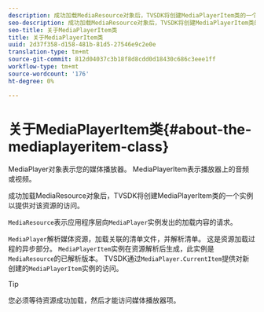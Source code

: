 ```yaml
---
description: 成功加载MediaResource对象后，TVSDK将创建MediaPlayerItem类的一个实例以提供对该资源的访问。
seo-description: 成功加载MediaResource对象后，TVSDK将创建MediaPlayerItem类的一个实例以提供对该资源的访问。
seo-title: 关于MediaPlayerItem类
title: 关于MediaPlayerItem类
uuid: 2d37f358-d158-481b-81d5-27546e9c2e0e
translation-type: tm+mt
source-git-commit: 812d04037c3b18f8d8cdd0d18430c686c3eee1ff
workflow-type: tm+mt
source-wordcount: '176'
ht-degree: 0%

---
```



# 关于MediaPlayerItem类{#about-the-mediaplayeritem-class}

MediaPlayer对象表示您的媒体播放器。 MediaPlayerItem表示播放器上的音频或视频。

成功加载MediaResource对象后，TVSDK将创建MediaPlayerItem类的一个实例以提供对该资源的访问。

`MediaResource`表示应用程序层向`MediaPlayer`实例发出的加载内容的请求。

`MediaPlayer`解析媒体资源，加载关联的清单文件，并解析清单。 这是资源加载过程的异步部分。 `MediaPlayerItem`实例在资源解析后生成，此实例是`MediaResource`的已解析版本。 TVSDK通过`MediaPlayer.CurrentItem`提供对新创建的`MediaPlayerItem`实例的访问。

>[!TIP]
>
>您必须等待资源成功加载，然后才能访问媒体播放器项。